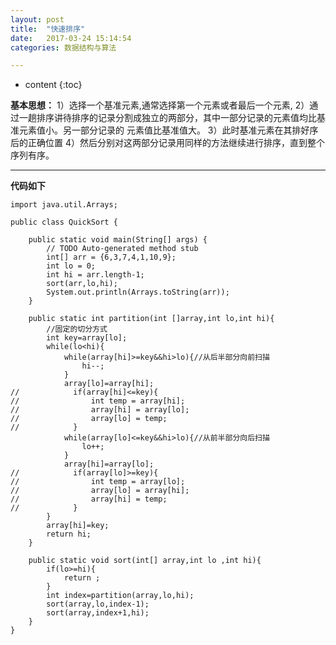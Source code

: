 ```yaml
---
layout: post
title:  "快速排序"
date:   2017-03-24 15:14:54
categories: 数据结构与算法

---
```


* content
{:toc}


**基本思想：**
1）选择一个基准元素,通常选择第一个元素或者最后一个元素,
2）通过一趟排序讲待排序的记录分割成独立的两部分，其中一部分记录的元素值均比基准元素值小。另一部分记录的 元素值比基准值大。
3）此时基准元素在其排好序后的正确位置
4）然后分别对这两部分记录用同样的方法继续进行排序，直到整个序列有序。

---
**代码如下**

	import java.util.Arrays;

	public class QuickSort {

		public static void main(String[] args) {
			// TODO Auto-generated method stub
			int[] arr = {6,3,7,4,1,10,9};
			int lo = 0;
			int hi = arr.length-1;
			sort(arr,lo,hi);
			System.out.println(Arrays.toString(arr));
		}
		
		public static int partition(int []array,int lo,int hi){
			//固定的切分方式
			int key=array[lo];
			while(lo<hi){
				while(array[hi]>=key&&hi>lo){//从后半部分向前扫描
					hi--;
				}
				array[lo]=array[hi];
	//            if(array[hi]<=key){
	//                int temp = array[hi];
	//                array[hi] = array[lo];
	//                array[lo] = temp;
	//            }
				while(array[lo]<=key&&hi>lo){//从前半部分向后扫描
					lo++;
				}
				array[hi]=array[lo];
	//            if(array[lo]>=key){
	//                int temp = array[lo];
	//                array[lo] = array[hi];
	//                array[hi] = temp;
	//            }
			}
			array[hi]=key;
			return hi;
		}
		
		public static void sort(int[] array,int lo ,int hi){
			if(lo>=hi){
				return ;
			}
			int index=partition(array,lo,hi);
			sort(array,lo,index-1);
			sort(array,index+1,hi); 
		}
	}	